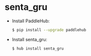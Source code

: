 # senta_gru
* Install PaddleHub: 

    ```bash
    $ pip install --upgrade paddlehub
    ```

* Install senta_gru: 

    ```bash
    $ hub install senta_gru
    ```
